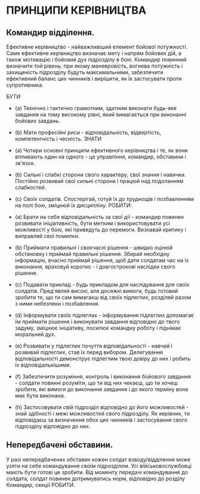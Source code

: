 # ПРИНЦИПИ КЕРІВНИЦТВА

## Командир відділення.

Ефективне керівництво - найважливіший елемент бойової потужності. Саме ефективне керівництво визначає мету і напрям бойових дій, а також мотивацію і бойовий дух підрозділу в бою. Командир повинний визначити той рівень, при якому маневровість, вогнева потужність і захищеність підрозділу будуть максимальними, забезпечити ефективний баланс цих чинників і вирішити, як їх застосувати проти супротивника.


БУТИ

- (a) Технічно і тактично грамотним, здатним виконати будь-яке завдання на тому високому рівні, який вимагається при виконанні бойових завдань.
- (b) Мати професійні риси - відповідальність, відвертість, компетентність і чесність.
ЗНАТИ

- (a) Чотири основні принципи ефективного керівництва і те, як вони впливають один на одного - це управління, командир, обставини і зв'язок. 
- (b) Сильні і слабкі сторони свого характеру, свої знання і навички. Постійно розвивай свої сильні сторони і працюй над подоланням слабкостей.
- (c) Своїх солдатів. Спостерігай, готуй їх до труднощів і позбавленням на полі бою, зміцнюй їх дисципліну.
РОБИТИ: 
- (a) Брати на себе відповідальність за свої дії - командир повинен розвивати ініціативність, бути метким і використовувати усі можливості у бою, які приведуть до перемоги. Визнавай критику і виправляй свої помилки.
 - (b) Приймати правильні і своєчасні рішення - швидко оцінюй обстановку і приймай правильні рішення. Збирай необхідну інформацію, вчасно приймай рішення, щоб дати солдатам час на їх виконання, враховуй коротко - і довгострокові наслідки свого рішення. 
- (c) Подавати приклад - будь прикладом для наслідування для своїх солдатів. Пред'являй високі, але досяжні вимоги, будь готовий зробити те, що ти сам вимагаєш від своїх підлеглих, розділяй разом з ними небезпеки і позбавлення. 
- (d) Інформувати своїх підлеглих - інформування підлеглих допомагає їм приймати рішення і виконувати завдання відповідно до твого задуму, зміцнює ініціативу, посилює командну роботу і піднімає моральний дух. 
- (e) Розвивати у підлеглих почуття відповідальності - навчай і розвивай підлеглих, став їх перед вибором. Делегування відповідальності демонструє підлеглим твою довіру до них і робить їх відповідальнішими. 
- (f) Забезпечити розуміння, контроль і виконання бойового завдання - солдати повинні розуміти, що ти від них чекаєш, що ти хочеш зробити, які вимоги до виконання завдання і до якого терміну вона має бути виконана. 
- (h) Застосовувати свій підрозділ відповідно до його можливостей - знай здібності і межі можливостей свого підрозділу. Як керівник, ти відповідаєш за визначення обох цих чинників і застосування свого підрозділу відповідно до них.

## Непередбачені обставини.

У разі непередбачених обставин кожен солдат взводу/відділення може узяти на себе командування своїм підрозділом. Усі військовослужбовці мають бути готові це зробити. Від моменту передачі командування до солдата, солдат повинен дотримуватись норм, відповідно до розділу Командир, секції РОБИТИ.
